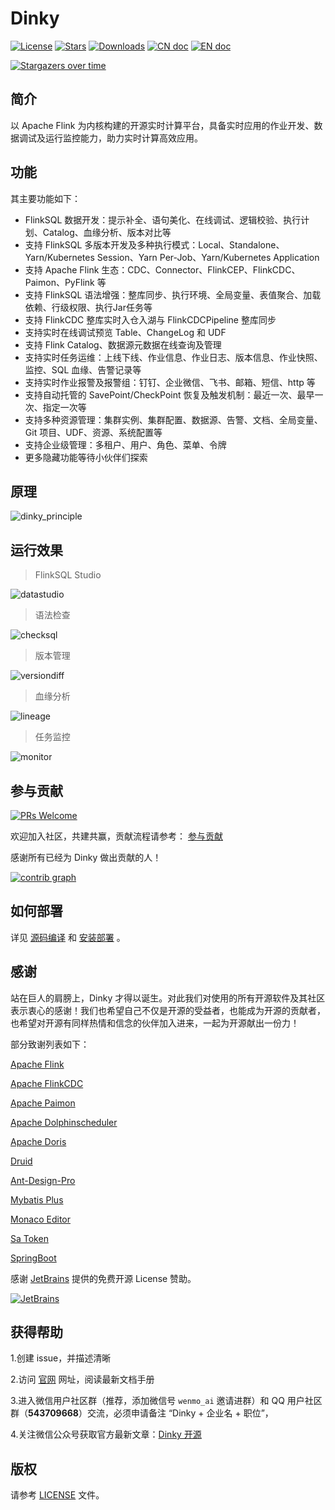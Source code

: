 # Dinky

[![License](https://img.shields.io/badge/license-Apache%202-4EB1BA.svg?style=socialflat-square&)](https://www.apache.org/licenses/LICENSE-2.0.html)
[![Stars](https://img.shields.io/github/stars/DataLinkDC/dinky?style=socialflat-square&label=stars)](https://github.com/DataLinkDC/dinky/stargazers)
[![Downloads](https://img.shields.io/github/downloads/DataLinkDC/dinky/total.svg)](https://github.com/DataLinkDC/dinky/releases)
[![CN doc](https://img.shields.io/badge/文档-中文版-blue.svg?style=socialflat-square&)](README_zh_CN.md)
[![EN doc](https://img.shields.io/badge/document-English-blue.svg?style=socialflat-square&)](README.md)

[![Stargazers over time](https://starchart.cc/DataLinkDC/dinky.svg)](https://starchart.cc/DataLinkDC/dinky)



## 简介

以 Apache Flink 为内核构建的开源实时计算平台，具备实时应用的作业开发、数据调试及运行监控能力，助力实时计算高效应用。

## 功能

其主要功能如下：

- FlinkSQL 数据开发：提示补全、语句美化、在线调试、逻辑校验、执行计划、Catalog、血缘分析、版本对比等
- 支持 FlinkSQL 多版本开发及多种执行模式：Local、Standalone、Yarn/Kubernetes Session、Yarn Per-Job、Yarn/Kubernetes Application
- 支持 Apache Flink 生态：CDC、Connector、FlinkCEP、FlinkCDC、Paimon、PyFlink 等
- 支持 FlinkSQL 语法增强：整库同步、执行环境、全局变量、表值聚合、加载依赖、行级权限、执行Jar任务等
- 支持 FlinkCDC 整库实时入仓入湖与 FlinkCDCPipeline 整库同步
- 支持实时在线调试预览 Table、ChangeLog 和 UDF
- 支持 Flink Catalog、数据源元数据在线查询及管理
- 支持实时任务运维：上线下线、作业信息、作业日志、版本信息、作业快照、监控、SQL 血缘、告警记录等
- 支持实时作业报警及报警组：钉钉、企业微信、飞书、邮箱、短信、http 等
- 支持自动托管的 SavePoint/CheckPoint 恢复及触发机制：最近一次、最早一次、指定一次等
- 支持多种资源管理：集群实例、集群配置、数据源、告警、文档、全局变量、Git 项目、UDF、资源、系统配置等
- 支持企业级管理：多租户、用户、角色、菜单、令牌
- 更多隐藏功能等待小伙伴们探索

## 原理

![dinky_principle](https://raw.githubusercontent.com/DataLinkDC/dinky/dev/images/main/dinky_principle.png)

## 运行效果

> FlinkSQL Studio

![datastudio](https://raw.githubusercontent.com/DataLinkDC/dinky/dev/images/v1/datastudio.png)

> 语法检查

![checksql](https://raw.githubusercontent.com/DataLinkDC/dinky/dev/images/v1/checksql.png)

> 版本管理

![versiondiff](https://raw.githubusercontent.com/DataLinkDC/dinky/dev/images/v1/versiondiff.png)

> 血缘分析

![lineage](https://raw.githubusercontent.com/DataLinkDC/dinky/dev/images/v1/lineage.png)

> 任务监控

![monitor](https://raw.githubusercontent.com/DataLinkDC/dinky/dev/images/v1/monitor.png)

## 参与贡献

[![PRs Welcome](https://img.shields.io/badge/PRs-welcome-brightgreen.svg?style=flat-square)](https://github.com/DataLinkDC/dinky/pulls)

欢迎加入社区，共建共赢，贡献流程请参考： [参与贡献](https://github.com/DataLinkDC/dinky/blob/dev/docs/docs/developer_guide/contribution/how_contribute.md)

感谢所有已经为 Dinky 做出贡献的人！

[![contrib graph](https://contrib.rocks/image?repo=DataLinkDC/dinky)](https://github.com/DataLinkDC/dinky/graphs/contributors)

## 如何部署

详见 [源码编译](https://github.com/DataLinkDC/dinky/blob/dev/docs/docs/deploy_guide/compile.mdx) 和 [安装部署](https://github.com/DataLinkDC/dinky/blob/dev/docs/docs/deploy_guide/normal_deploy.mdx) 。

## 感谢

站在巨人的肩膀上，Dinky 才得以诞生。对此我们对使用的所有开源软件及其社区表示衷心的感谢！我们也希望自己不仅是开源的受益者，也能成为开源的贡献者，也希望对开源有同样热情和信念的伙伴加入进来，一起为开源献出一份力！

部分致谢列表如下：

[Apache Flink](https://github.com/apache/flink)

[Apache FlinkCDC](https://github.com/apache/flink-cdc)

[Apache Paimon](https://github.com/apache/paimon)

[Apache Dolphinscheduler](https://github.com/apache/dolphinscheduler)

[Apache Doris](https://github.com/apache/doris)

[Druid](https://github.com/alibaba/druid)

[Ant-Design-Pro](https://github.com/ant-design/ant-design-pro)

[Mybatis Plus](https://github.com/baomidou/mybatis-plus)

[Monaco Editor](https://github.com/Microsoft/monaco-editor)

[Sa Token](https://github.com/dromara/Sa-Token)

[SpringBoot]()

感谢 [JetBrains](https://www.jetbrains.com/?from=dlink) 提供的免费开源 License 赞助。

[![JetBrains](https://raw.githubusercontent.com/DataLinkDC/dinky/main/images/main/jetbrains.svg)](https://www.jetbrains.com/?from=dlink)

## 获得帮助

1.创建 issue，并描述清晰

2.访问 [官网](http://www.dinky.org.cn/#/) 网址，阅读最新文档手册

3.进入微信用户社区群（推荐，添加微信号 `wenmo_ai` 邀请进群）和 QQ 用户社区群（**543709668**）交流，必须申请备注 “Dinky + 企业名 + 职位”，

4.关注微信公众号获取官方最新文章：[Dinky 开源](https://mmbiz.qpic.cn/mmbiz_jpg/dyicwnSlTFTp6w4PuJruFaLV6uShCJDkzqwtnbQJrQ90yKDuuIC8tyMU5DK69XZibibx7EPPBRQ3ic81se5UQYs21g/0?wx_fmt=jpeg)

## 版权

请参考 [LICENSE](https://github.com/DataLinkDC/dinky/blob/dev/LICENSE) 文件。
